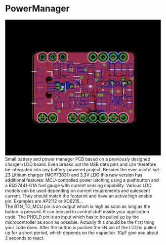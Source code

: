 # PowerManager
![PowerManagerV2](https://github.com/BigCorvus/PowerManager/blob/master/BatteryManagerV2brd.png)
Small battery and power manager PCB based on a previously designed charger+LDO board. Even breaks out the USB data pins and can therefore be integrated into any battery-powered project. Besides the ever-useful sot-23 Lithium charger (MCP73831) and 3,3V LDO this new version has additional features: MCU-controlled power latching using a pushbutton and a BQ27441-G1A fuel gauge with current sensing capability. Various LDO models can be used depending on current requirements and quiescent current. They should match the footprint and have an active high enable pin. Examples are AP2112 or XC6215...  
The BTN_TO_MCU pin is an output which is high as soon as long as the button is pressed. It can beused to control stuff inside your application code. The PHOLD pin is an input which has to be pulled up by the microcontroller as soon as possible. Actually this should be the first thing your code does. After the button is pushed the EN pin of the LDO is pulled up for a short period, which depends on the capacitor. 10µF give you about 2 seconds to react. 

